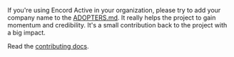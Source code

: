If you're using Encord Active in your organization, please try to add your company name to the [ADOPTERS.md](./ADOPTERS.md). It really helps the project to gain momentum and credibility. It's a small contribution back to the project with a big impact.

Read the [contributing docs](https://docs.encord.com/active/docs/contributing).
